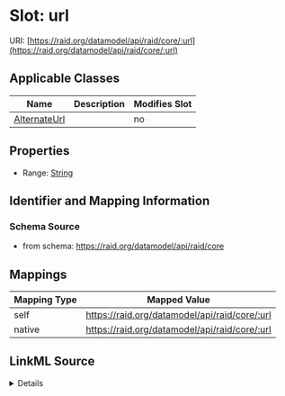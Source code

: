 

# Slot: url



URI: [https://raid.org/datamodel/api/raid/core/:url](https://raid.org/datamodel/api/raid/core/:url)



<!-- no inheritance hierarchy -->





## Applicable Classes

| Name | Description | Modifies Slot |
| --- | --- | --- |
| [AlternateUrl](AlternateUrl.md) |  |  no  |







## Properties

* Range: [String](String.md)





## Identifier and Mapping Information







### Schema Source


* from schema: https://raid.org/datamodel/api/raid/core




## Mappings

| Mapping Type | Mapped Value |
| ---  | ---  |
| self | https://raid.org/datamodel/api/raid/core/:url |
| native | https://raid.org/datamodel/api/raid/core/:url |




## LinkML Source

<details>
```yaml
name: url
from_schema: https://raid.org/datamodel/api/raid/core
rank: 1000
alias: url
domain_of:
- AlternateUrl
range: string

```
</details>